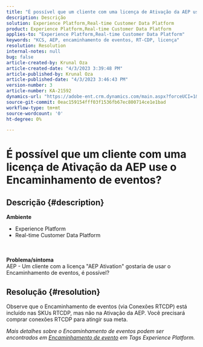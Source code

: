 ```yaml
---
title: "É possível que um cliente com uma licença de Ativação da AEP use o Encaminhamento de eventos?"
description: Descrição
solution: Experience Platform,Real-time Customer Data Platform
product: Experience Platform,Real-time Customer Data Platform
applies-to: "Experience Platform,Real-time Customer Data Platform"
keywords: "KCS, AEP, encaminhamento de eventos, RT-CDP, licença"
resolution: Resolution
internal-notes: null
bug: false
article-created-by: Krunal Oza
article-created-date: "4/3/2023 3:39:48 PM"
article-published-by: Krunal Oza
article-published-date: "4/3/2023 3:46:43 PM"
version-number: 3
article-number: KA-21592
dynamics-url: "https://adobe-ent.crm.dynamics.com/main.aspx?forceUCI=1&pagetype=entityrecord&etn=knowledgearticle&id=c35515be-35d2-ed11-a7c7-6045bd006b4b"
source-git-commit: 0eac159154fff03f1536fb67ec800714ce1e1bad
workflow-type: tm+mt
source-wordcount: '0'
ht-degree: 0%

---
```


# É possível que um cliente com uma licença de Ativação da AEP use o Encaminhamento de eventos?

## Descrição {#description}

<b>Ambiente</b>
- Experience Platform
- Real-time Customer Data Platform

<br> <br><b>Problema/sintoma</b><br>AEP - Um cliente com a licença &quot;AEP Ativation&quot; gostaria de usar o Encaminhamento de eventos, é possível?

## Resolução {#resolution}


Observe que o Encaminhamento de eventos (via Conexões RTCDP) está incluído nas SKUs RTCDP, mas não na Ativação da AEP.
Você precisará comprar conexões RTCDP para atingir sua meta.

*Mais detalhes sobre o Encaminhamento de eventos podem ser encontrados em [Encaminhamento de evento](https://experienceleague.adobe.com/docs/experience-platform/tags/event-forwarding/overview.html?lang=en) em Tags Experience Platform.*



